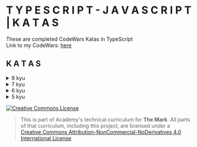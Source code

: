 # T Y P E S C R I P T - J A V A S C R I P T | K A T A S  

These are completed CodeWars Katas in TypeScript  
Link to my CodeWars: <a href="https://www.codewars.com/users/Dids109" target="_blank">here</a>  

## K A T A S
<details>
<summary>8 kyu</summary>

### [8 kyu katas](src/8kyu)  
[Double Sum](src/8kyu/double-sum)
</details>

<details>
 <summary>7 kyu</summary>

### [7 kyu katas](src/7kyu)  
</details>

<details>
 <summary>6 kyu</summary>

### [6 kyu katas](src/6kyu)  
[Highest Scoring Word](src/6kyu/highest-scoring-word)
</details>

<details>
 <summary>5 kyu</summary>

### [5 kyu katas](src/5kyu)  
[Simple Assembler Interpreter](src/5kyu/simple-assembler-interpreter) . 
[RGB to Hex Converter](src/5kyu/rgb-to-hex-conversion)
</details>

<a rel="license" href="http://creativecommons.org/licenses/by-nc-nd/4.0/"><img alt="Creative Commons License" style="border-width:0" src="https://i.creativecommons.org/l/by-nc-nd/4.0/88x31.png" /></a>

> This is part of Academy's technical curriculum for **The Mark**. All parts of that curriculum, including this project, are licensed under a <a rel="license" href="http://creativecommons.org/licenses/by-nc-nd/4.0/">Creative Commons Attribution-NonCommercial-NoDerivatives 4.0 International License</a>